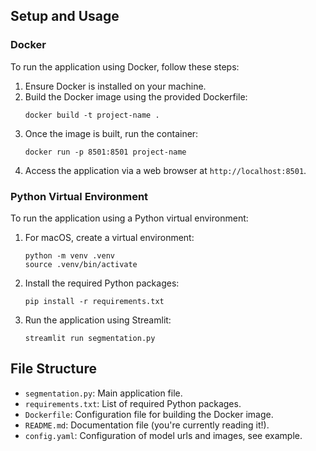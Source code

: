 ## Setup and Usage

### Docker

To run the application using Docker, follow these steps:

1. Ensure Docker is installed on your machine.
2. Build the Docker image using the provided Dockerfile:
    ```
    docker build -t project-name .
    ```
3. Once the image is built, run the container:
    ```
    docker run -p 8501:8501 project-name
    ```
4. Access the application via a web browser at `http://localhost:8501`.

### Python Virtual Environment

To run the application using a Python virtual environment:

1. For macOS, create a virtual environment:
    ```
    python -m venv .venv
    source .venv/bin/activate
    ```
2. Install the required Python packages:
    ```
    pip install -r requirements.txt
    ```
3. Run the application using Streamlit:
    ```
    streamlit run segmentation.py
    ```

## File Structure

- `segmentation.py`: Main application file.
- `requirements.txt`: List of required Python packages.
- `Dockerfile`: Configuration file for building the Docker image.
- `README.md`: Documentation file (you're currently reading it!).
- `config.yaml`: Configuration of model urls and images, see example. 

